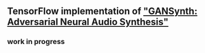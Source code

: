 ## TensorFlow implementation of ["GANSynth: Adversarial Neural Audio Synthesis"](https://openreview.net/pdf?id=H1xQVn09FX)
### work in progress
